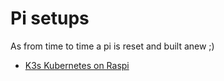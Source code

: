 # Pi setups

As from time to time a pi is reset and built anew ;)

* [K3s Kubernetes on Raspi](./k3s%20on%20pi/)
